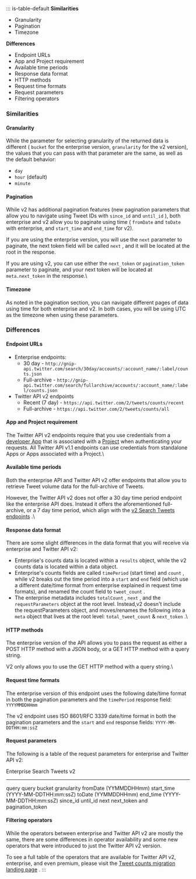 ::: is-table-default
**Similarities**

-   Granularity
-   Pagination
-   Timezone

**Differences**

-   Endpoint URLs
-   App and Project requirement
-   Available time periods
-   Response data format
-   HTTP methods
-   Request time formats
-   Request parameters
-   Filtering operators

### Similarities

#### Granularity

While the parameter for selecting granularity of the returned data is
different ( ` bucket ` for the enterprise version, ` granularity ` for
the v2 version), the values that you can pass with that parameter are
the same, as well as the default behavior:

-   ` day `
-   ` hour ` (default)
-   ` minute `

####  Pagination

While v2 has additional pagination features (new pagination parameters
that allow you to navigate using Tweet IDs with ` since_id ` and
` until_id ` ), both enterprise and v2 allow you to paginate using time
( ` fromDate ` and ` toDate ` with enterprise, and ` start_time ` and
` end_time ` for v2).

If you are using the enterprise version, you will use the ` next `
parameter to paginate, the next token field will be called ` next ` ,
and it will be located at the root in the response.

If you are using v2, you can use either the ` next_token ` or
` pagination_token ` parameter to paginate, and your next token will be
located at ` meta.next_token ` in the response.\

#### Timezone

As noted in the pagination section, you can navigate different pages of
data using time for both enterprise and v2. In both cases, you will be
using UTC as the timezone when using these parameters.

### Differences

#### Endpoint URLs

-   Enterprise endpoints:
    -   30 day -
        ` http://gnip-api.twitter.com/search/30day/accounts/:account_name/:label/counts.json `
    -   Full-archive -
        ` http://gnip-api.twitter.com/search/fullarchive/accounts/:account_name/:label/counts.json `
-   Twitter API v2 endpoints
    -   Recent (7 day) -
        ` https://api.twitter.com/2/tweets/counts/recent `
    -   Full-archive - ` https://api.twitter.com/2/tweets/counts/all `

####  App and Project requirement

The Twitter API v2 endpoints require that you use credentials from a
[developer App](/content/developer-twitter/en/docs/apps) that is
associated with a [Project](/content/developer-twitter/en/docs/projects)
when authenticating your requests. All Twitter API v1.1 endpoints can
use credentials from standalone Apps or Apps associated with a Project.\

#### Available time periods

Both the enterprise API and Twitter API v2 offer endpoints that allow
you to retrieve Tweet volume data for the full-archive of Tweets.

However, the Twitter API v2 does not offer a 30 day time period endpoint
like the enterprise API does. Instead it offers the aforementioned
full-archive, or a 7 day time period, which align with the [v2 Search
Tweets
endpoints](/content/developer-twitter/en/docs/twitter-api/tweets/search)
.\

#### Response data format

There are some slight differences in the data format that you will
receive via enterprise and Twitter API v2:

-   Enterprise's counts data is located within a ` results ` object,
    while the v2 counts data is located within a data object.
-   Enterprise's counts fields are called ` timePeriod ` (start time)
    and ` count ` , while v2 breaks out the time period into a ` start `
    and ` end ` field (which use a different date/time format from
    enterprise explained in request time formats), and renamed the count
    field to ` tweet_count ` .
-   The enterprise metadata includes ` totalCount ` , ` next ` , and the
    ` requestParameters ` object at the root level. Instead,v2 doesn't
    include the requestParameters object, and moves/renames the
    following into a ` meta ` object that lives at the root level:
    ` total_tweet_count ` & ` next_token ` .\

#### HTTP methods

The enterprise version of the API allows you to pass the request as
either a POST HTTP method with a JSON body, or a GET HTTP method with a
query string.

V2 only allows you to use the GET HTTP method with a query string.\

#### Request time formats

The enterprise version of this endpoint uses the following date/time
format in both the pagination parameters and the ` timePeriod ` response
field: ` YYYYMMDDHHmm `

The v2 endpoint uses ISO 8601/RFC 3339 date/time format in both the
pagination parameters and the ` start ` and ` end ` response fields:
` YYYY-MM-DDTHH:mm:ssZ `

####  Request parameters

The following is a table of the request parameters for enterprise and
Twitter API v2:

  Enterprise              Search Tweets v2
  ----------------------- -----------------------------------
  query                   query
  bucket                  granularity
  fromDate (YYMMDDHHmm)   start_time (YYYY-MM-DDTHH:mm:ssZ)
  toDate (YYMMDDHHmm)     end_time (YYYY-MM-DDTHH:mm:ssZ)
                          since_id
                          until_id
  next                    next_token and pagination_token

####  Filtering operators

While the operators between enterprise and Twitter API v2 are mostly the
same, there are some differences in operator availability and some new
operators that were introduced to just the Twitter API v2 version.

To see a full table of the operators that are available for Twitter API
v2, enterprise, and even premium, please visit the [Tweet counts
migration landing
page](/content/developer-twitter/en/docs/twitter-api/tweets/counts/migrate)
.
:::
